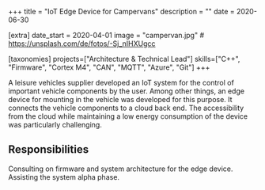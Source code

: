 +++
title = "IoT Edge Device for Campervans"
description = ""
date = 2020-06-30

[extra]
date_start = 2020-04-01
image = "campervan.jpg" # https://unsplash.com/de/fotos/-Sj_nIHXUgcc

[taxonomies]
projects=["Architecture & Technical Lead"]
skills=["C++", "Firmware", "Cortex M4", "CAN", "MQTT", "Azure", "Git"]
+++

A leisure vehicles supplier developed an IoT system for the control of important vehicle components by the user. Among other things, an edge device for mounting in the vehicle was developed for this purpose. It connects the vehicle components to a cloud back end. The accessibility from the cloud while maintaining a low energy consumption of the device was particularly challenging.

## Responsibilities

Consulting on firmware and system architecture for the edge device. Assisting the system alpha phase.
